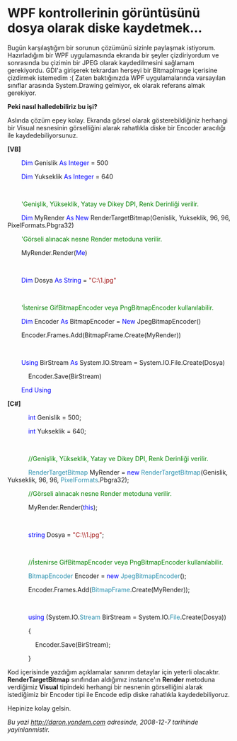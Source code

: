 # WPF kontrollerinin görüntüsünü dosya olarak diske kaydetmek... 

Bugün karşılaştığım bir sorunun çözümünü sizinle paylaşmak istiyorum.
Hazırladığım bir WPF uygulamasında ekranda bir şeyler çizdiriyordum ve
sonrasında bu çizimin bir JPEG olarak kaydedilmesini sağlamam
gerekiyordu. GDI'a girişerek tekrardan herşeyi bir BitmapImage içerisine
çizdirmek istemedim :( Zaten baktığınızda WPF uygulamalarında varsayılan
sınıflar arasında System.Drawing gelmiyor, ek olarak referans almak
gerekiyor.

**Peki nasıl halledebiliriz bu işi?**

Aslında çözüm epey kolay. Ekranda görsel olarak gösterebildiğiniz
herhangi bir Visual nesnesinin görselliğini alarak rahatlıkla diske bir
Encoder aracılığı ile kaydedebiliyorsunuz.

**[VB]**

        <span style="color: blue;">Dim</span> Genislik <span
style="color: blue;">As</span> <span style="color: blue;">Integer</span>
= 500

        <span style="color: blue;">Dim</span> Yukseklik <span
style="color: blue;">As</span> <span style="color: blue;">Integer</span>
= 640

 

        <span style="color: green;">'Genişlik, Yükseklik, Yatay ve Dikey
DPI, Renk Derinliği verilir.</span>

        <span style="color: blue;">Dim</span> MyRender <span
style="color: blue;">As</span> <span style="color: blue;">New</span>
RenderTargetBitmap(Genislik, Yukseklik, 96, 96, PixelFormats.Pbgra32)

        <span style="color: green;">'Görseli alınacak nesne Render
metoduna verilir.</span>

        MyRender.Render(<span style="color: blue;">Me</span>)

 

        <span style="color: blue;">Dim</span> Dosya <span
style="color: blue;">As</span> <span style="color: blue;">String</span>
= <span style="color: #a31515;">"C:\\1.jpg"</span>

 

        <span style="color: green;">'İstenirse GifBitmapEncoder veya
PngBitmapEncoder kullanılabilir.</span>

        <span style="color: blue;">Dim</span> Encoder <span
style="color: blue;">As</span> BitmapEncoder = <span
style="color: blue;">New</span> JpegBitmapEncoder()

        Encoder.Frames.Add(BitmapFrame.Create(MyRender))

 

        <span style="color: blue;">Using</span> BirStream <span
style="color: blue;">As</span> System.IO.Stream =
System.IO.File.Create(Dosya)

            Encoder.Save(BirStream)

        <span style="color: blue;">End</span> <span
style="color: blue;">Using</span>

**[C\#]**

            <span style="color: blue;">int</span> Genislik = 500;

            <span style="color: blue;">int</span> Yukseklik = 640;

 

            <span style="color: green;">//Genişlik, Yükseklik, Yatay ve
Dikey DPI, Renk Derinliği verilir.</span>

            <span style="color: #2b91af;">RenderTargetBitmap</span>
MyRender = <span style="color: blue;">new</span> <span
style="color: #2b91af;">RenderTargetBitmap</span>(Genislik, Yukseklik,
96, 96, <span style="color: #2b91af;">PixelFormats</span>.Pbgra32);

            <span style="color: green;">//Görseli alınacak nesne Render
metoduna verilir.</span>

            MyRender.Render(<span style="color: blue;">this</span>);

 

            <span style="color: blue;">string</span> Dosya = <span
style="color: #a31515;">"C:\\\\1.jpg"</span>;

 

            <span style="color: green;">//İstenirse GifBitmapEncoder
veya PngBitmapEncoder kullanılabilir.</span>

            <span style="color: #2b91af;">BitmapEncoder</span> Encoder =
<span style="color: blue;">new</span> <span
style="color: #2b91af;">JpegBitmapEncoder</span>();

            Encoder.Frames.Add(<span
style="color: #2b91af;">BitmapFrame</span>.Create(MyRender));

 

            <span style="color: blue;">using</span> (System.IO.<span
style="color: #2b91af;">Stream</span> BirStream = System.IO.<span
style="color: #2b91af;">File</span>.Create(Dosya))

            {

                Encoder.Save(BirStream);

            }

Kod içerisinde yazdığım açıklamalar sanırım detaylar için yeterli
olacaktır. **RenderTargetBitmap** sınıfından aldığımız instance'ın
**Render** metoduna verdiğimiz **Visual** tipindeki herhangi bir
nesnenin görselliğini alarak istediğimiz bir Encoder tipi ile Encode
edip diske rahatlıkla kaydedebiliyoruz.

Hepinize kolay gelsin.


*Bu yazi http://daron.yondem.com adresinde, 2008-12-7 tarihinde yayinlanmistir.*